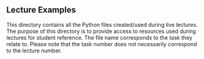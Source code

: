## Lecture Examples 
This directory contains all the Python files created/used during live lectures.
The purpose of this directory is to provide access to resources used during lectures for student reference. 
The file name corresponds to the task they relate to. 
Please note that the task number does not necessarily correspond to the lecture number. 